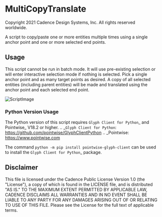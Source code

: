 # MultiCopyTranslate
Copyright 2021 Cadence Design Systems, Inc. All rights reserved worldwide.

A script to copy/paste one or more entities multiple times using a single anchor point and one or more selected end points.


## Usage
This script cannot be run in batch mode. It will use pre-existing selection or will enter interactive selection mode if nothing is selected.
Pick a single anchor point and as many target points as desired. A copy of all selected entities (including parent entities) will be made and translated
using the anchor point and each selected end point.

![ScriptImage](https://raw.github.com/pointwise/MultiCopyTranslate/master/ScriptImage.png)

### Python Version Usage
The Python version of this script requires `Glyph Client for Python`_ and Pointwise_ V18.2 or higher.
.. _`Glyph Client for Python`: https://github.com/pointwise/GlyphClientPython
.. _Pointwise: https://www.pointwise.com

The command `python -m pip install pointwise-glyph-client` can be used to install the `Glyph Client for Python`_ package.


## Disclaimer
This file is licensed under the Cadence Public License Version 1.0 (the "License"), a copy of which is found in the LICENSE file, and is distributed "AS IS." 
TO THE MAXIMUM EXTENT PERMITTED BY APPLICABLE LAW, CADENCE DISCLAIMS ALL WARRANTIES AND IN NO EVENT SHALL BE LIABLE TO ANY PARTY FOR ANY DAMAGES ARISING OUT OF OR RELATING TO USE OF THIS FILE. 
Please see the License for the full text of applicable terms.

